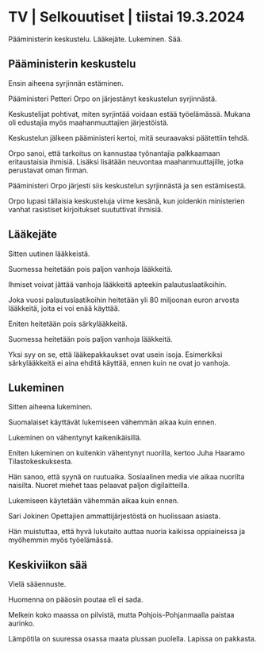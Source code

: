 # TV \| Selkouutiset \| tiistai 19.3.2024

Pääministerin keskustelu. Lääkejäte. Lukeminen. Sää.

## Pääministerin keskustelu

Ensin aiheena syrjinnän estäminen.

Pääministeri Petteri Orpo on järjestänyt keskustelun syrjinnästä.

Keskustelijat pohtivat, miten syrjintää voidaan estää työelämässä. Mukana oli edustajia myös maahanmuuttajien järjestöistä.

Keskustelun jälkeen pääministeri kertoi, mitä seuraavaksi päätettiin tehdä.

Orpo sanoi, että tarkoitus on kannustaa työnantajia palkkaamaan eritaustaisia ihmisiä. Lisäksi lisätään neuvontaa maahanmuuttajille, jotka perustavat oman firman.

Pääministeri Orpo järjesti siis keskustelun syrjinnästä ja sen estämisestä.

Orpo lupasi tällaisia keskusteluja viime kesänä, kun joidenkin ministerien vanhat rasistiset kirjoitukset suututtivat ihmisiä.

## Lääkejäte

Sitten uutinen lääkkeistä.

Suomessa heitetään pois paljon vanhoja lääkkeitä.

Ihmiset voivat jättää vanhoja lääkkeitä apteekin palautuslaatikoihin.

Joka vuosi palautuslaatikoihin heitetään yli 80 miljoonan euron arvosta lääkkeitä, joita ei voi enää käyttää.

Eniten heitetään pois särkylääkkeitä.

Suomessa heitetään pois paljon vanhoja lääkkeitä.

Yksi syy on se, että lääkepakkaukset ovat usein isoja. Esimerkiksi särkylääkkeitä ei aina ehditä käyttää, ennen kuin ne ovat jo vanhoja.

## Lukeminen

Sitten aiheena lukeminen.

Suomalaiset käyttävät lukemiseen vähemmän aikaa kuin ennen.

Lukeminen on vähentynyt kaikenikäisillä.

Eniten lukeminen on kuitenkin vähentynyt nuorilla, kertoo Juha Haaramo Tilastokeskuksesta.

Hän sanoo, että syynä on ruutuaika. Sosiaalinen media vie aikaa nuorilta naisilta. Nuoret miehet taas pelaavat paljon digilaitteilla.

Lukemiseen käytetään vähemmän aikaa kuin ennen.

Sari Jokinen Opettajien ammattijärjestöstä on huolissaan asiasta.

Hän muistuttaa, että hyvä lukutaito auttaa nuoria kaikissa oppiaineissa ja myöhemmin myös työelämässä.

## Keskiviikon sää

Vielä sääennuste.

Huomenna on pääosin poutaa eli ei sada.

Melkein koko maassa on pilvistä, mutta Pohjois-Pohjanmaalla paistaa aurinko.

Lämpötila on suuressa osassa maata plussan puolella. Lapissa on pakkasta.

